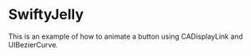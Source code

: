 # SwiftyJelly

This is an example of how to animate a button using CADisplayLink and UIBezierCurve.
